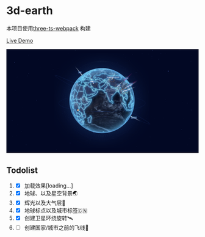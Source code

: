 # 3d-earth
本项目使用[three-ts-webpack](https://github.com/GhostCatcg/three-ts-webpack) 构建

[Live Demo](https://gcat.cc/demo/earth)


![alt](./3d-earth.png)
## Todolist
1. - [x] 加载效果[loading...]
2. - [x] 地球、以及星空背景🌏
3. - [x] 辉光以及大气层🌌
4. - [x] 地球标点以及城市标签🇨🇳
5. - [x] 创建卫星环绕旋转🛰
6. - [ ] 创建国家/城市之前的飞线🛫